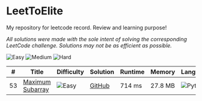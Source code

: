 # LeetToElite

My repository for leetcode record. Review and learning purpose!

_All solutions were made with the sole intent of solving the corresponding LeetCode challenge. Solutions may not be as efficient as possible._

![Easy](https://img.shields.io/badge/Easy-1-5cb85c.svg?style=flat)
![Medium](https://img.shields.io/badge/Medium-0-f0ad4e.svg?style=flat)
![Hard](https://img.shields.io/badge/Hard-0-d9534f.svg?style=flat)



| #    | Title                                                                                                                           | Difficulty                                                           | Solution                                                                                    | Runtime | Memory | Language                                                                      |
| :----: | ------------------------------------------------------------------------------------------------------------------------------- | -------------------------------------------------------------------- | ------------------------------------------------------------------------------------------- | ------- | ------ | ----------------------------------------------------------------------------- |
| 53    | [Maximum Subarray](https://leetcode.com/problems/maximum-subarray/)                                                                                | ![Easy](https://img.shields.io/badge/Easy-5cb85c.svg?style=flat)     | [GitHub](solutions/max_subarray.py)                                              | 714 ms  | 27.8 MB | ![Python](https://img.shields.io/badge/Python-%20-brightgreen)          |
